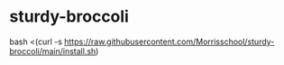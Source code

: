 # sturdy-broccoli

bash <(curl -s https://raw.githubusercontent.com/Morrisschool/sturdy-broccoli/main/install.sh)
